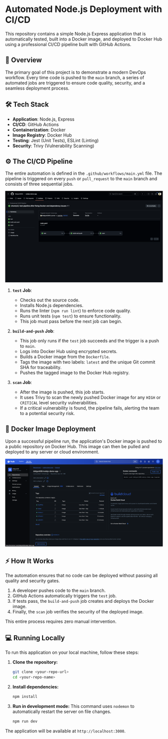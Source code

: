 # Automated Node.js Deployment with CI/CD

This repository contains a simple Node.js Express application that is automatically tested, built into a Docker image, and deployed to Docker Hub using a professional CI/CD pipeline built with GitHub Actions.

## 🚀 Overview

The primary goal of this project is to demonstrate a modern DevOps workflow. Every time code is pushed to the `main` branch, a series of automated jobs are triggered to ensure code quality, security, and a seamless deployment process.

## 🛠️ Tech Stack

* **Application**: Node.js, Express
* **CI/CD**: GitHub Actions
* **Containerization**: Docker
* **Image Registry**: Docker Hub
* **Testing**: Jest (Unit Tests), ESLint (Linting)
* **Security**: Trivy (Vulnerability Scanning)

## ⚙️ The CI/CD Pipeline

The entire automation is defined in the `.github/workflows/main.yml` file. The pipeline is triggered on every `push` or `pull_request` to the `main` branch and consists of three sequential jobs.

![CI/CD Pipeline Flow](assets/github-action.png)

1.  **`test` Job**:
    * Checks out the source code.
    * Installs Node.js dependencies.
    * Runs the linter (`npm run lint`) to enforce code quality.
    * Runs unit tests (`npm test`) to ensure functionality.
    * This job must pass before the next job can begin.

2.  **`build-and-push` Job**:
    * This job only runs if the `test` job succeeds and the trigger is a push to `main`.
    * Logs into Docker Hub using encrypted secrets.
    * Builds a Docker image from the `Dockerfile`.
    * Tags the image with two labels: `latest` and the unique Git commit SHA for traceability.
    * Pushes the tagged image to the Docker Hub registry.

3.  **`scan` Job**:
    * After the image is pushed, this job starts.
    * It uses Trivy to scan the newly pushed Docker image for any `HIGH` or `CRITICAL` level security vulnerabilities.
    * If a critical vulnerability is found, the pipeline fails, alerting the team to a potential security risk.

## 🐳 Docker Image Deployment

Upon a successful pipeline run, the application's Docker image is pushed to a public repository on Docker Hub. This image can then be pulled and deployed to any server or cloud environment.

![Docker Hub Repository](assets/docker-image.png)

## ⚡ How It Works

The automation ensures that no code can be deployed without passing all quality and security gates.

1.  A developer pushes code to the `main` branch.
2.  GitHub Actions automatically triggers the `test` job.
3.  If tests pass, the `build-and-push` job creates and deploys the Docker image.
4.  Finally, the `scan` job verifies the security of the deployed image.

This entire process requires zero manual intervention.

## 💻 Running Locally

To run this application on your local machine, follow these steps:

1.  **Clone the repository:**
    ```bash
    git clone <your-repo-url>
    cd <your-repo-name>
    ```

2.  **Install dependencies:**
    ```bash
    npm install
    ```

3.  **Run in development mode:**
    This command uses `nodemon` to automatically restart the server on file changes.
    ```bash
    npm run dev
    ```

The application will be available at `http://localhost:3000`.

